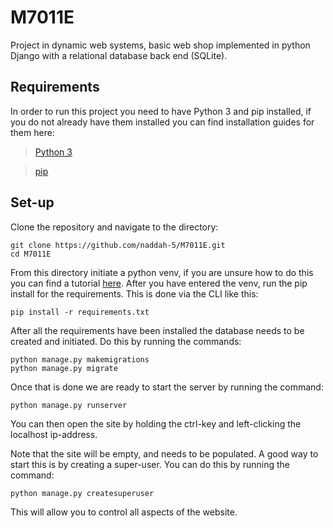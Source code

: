 # M7011E
Project in dynamic web systems, basic web shop implemented in python Django with a relational database back end (SQLite).

## Requirements
In order to run this project you need to have Python 3 and pip installed, if you do not already have them installed you can find installation guides for them here:
> [Python 3](https://docs.python.org/3/using/windows.html)

> [pip](https://pip.pypa.io/en/stable/installation/)

## Set-up
Clone the repository and navigate to the directory:
```
git clone https://github.com/naddah-5/M7011E.git
cd M7011E
```
From this directory initiate a python venv, if you are unsure how to do this you can find a tutorial [here](https://docs.python.org/3/library/venv.html). After you have entered the venv, run the pip install for the requirements. This is done via the CLI like this:
```
pip install -r requirements.txt
```
After all the requirements have been installed the database needs to be created and initiated. Do this by running the commands:
```
python manage.py makemigrations
python manage.py migrate
```

Once that is done we are ready to start the server by running the command:
```
python manage.py runserver
```

You can then open the site by holding the ctrl-key and left-clicking the localhost ip-address.

Note that the site will be empty, and needs to be populated. A good way to start this is by creating a super-user. You can do this by running the command:
```
python manage.py createsuperuser
```

This will allow you to control all aspects of the website.